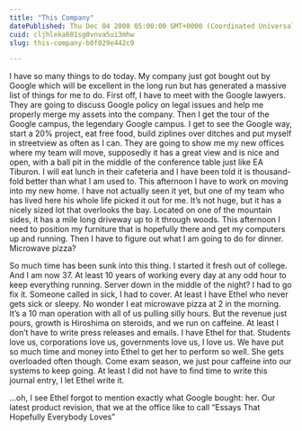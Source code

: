 ```yaml
---
title: "This Company"
datePublished: Thu Dec 04 2008 05:00:00 GMT+0000 (Coordinated Universal Time)
cuid: cljhleka601sg0vnva5ui3mhw
slug: this-company-b0f029e442c9

---
```


I have so many things to do today. My company just got bought out by Google which will be excellent in the long run but has generated a massive list of things for me to do. First off, I have to meet with the Google lawyers. They are going to discuss Google policy on legal issues and help me properly merge my assets into the company. Then I get the tour of the Google campus, the legendary Google campus. I get to see the Google way, start a 20% project, eat free food, build ziplines over ditches and put myself in streetview as often as I can. They are going to show me my new offices where my team will move, supposedly it has a great view and is nice and open, with a ball pit in the middle of the conference table just like EA Tiburon. I will eat lunch in their cafeteria and I have been told it is thousand-fold better than what I am used to. This afternoon I have to work on moving into my new home. I have not actually seen it yet, but one of my team who has lived here his whole life picked it out for me. It’s not huge, but it has a nicely sized lot that overlooks the bay. Located on one of the mountain sides, it has a mile long driveway up to it through woods. This afternoon I need to position my furniture that is hopefully there and get my computers up and running. Then I have to figure out what I am going to do for dinner. Microwave pizza?

So much time has been sunk into this thing. I started it fresh out of college. And I am now 37. At least 10 years of working every day at any odd hour to keep everything running. Server down in the middle of the night? I had to go fix it. Someone called in sick, I had to cover. At least I have Ethel who never gets sick or sleepy. No wonder I eat microwave pizza at 2 in the morning. It’s a 10 man operation with all of us pulling silly hours. But the revenue just pours, growth is Hiroshima on steroids, and we run on caffeine. At least I don’t have to write press releases and emails. I have Ethel for that. Students love us, corporations love us, governments love us, I love us. We have put so much time and money into Ethel to get her to perform so well. She gets overloaded often though. Come exam season, we just pour caffeine into our systems to keep going. At least I did not have to find time to write this journal entry, I let Ethel write it.

…oh, I see Ethel forgot to mention exactly what Google bought: her. Our latest product revision, that we at the office like to call “Essays That Hopefully Everybody Loves”